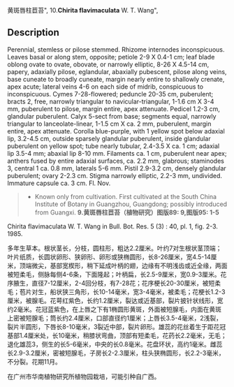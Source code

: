 黄斑唇柱苣苔",
10.**Chirita flavimaculata** W. T. Wang",

## Description
Perennial, stemless or pilose stemmed. Rhizome internodes inconspicuous. Leaves basal or along stem, opposite; petiole 2-9 X 0.4-1 cm; leaf blade oblong ovate to ovate, obovate, or narrowly elliptic, 8-26 X 4.5-14 cm, papery, adaxially pilose, eglandular, abaxially pubescent, pilose along veins, base cuneate to broadly cuneate, margin nearly entire to shallowly crenate, apex acute; lateral veins 4-6 on each side of midrib, conspicuous to inconspicuous. Cymes 7-28-flowered; peduncle 20-35 cm, puberulent; bracts 2, free, narrowly triangular to navicular-triangular, 1-1.6 cm X 3-4 mm, puberulent to pilose, margin entire, apex attenuate. Pedicel 1.2-3 cm, glandular puberulent. Calyx 5-sect from base; segments equal, narrowly triangular to lanceolate-linear, 1-1.5 cm X ca. 2 mm, puberulent, margin entire, apex attenuate. Corolla blue-purple, with 1 yellow spot below adaxial lip, 3.2-4.5 cm, outside sparsely glandular puberulent, inside glandular puberulent on yellow spot; tube nearly tubular, 2.4-3.5 X ca. 1 cm; adaxial lip 3.5-4 mm; abaxial lip 8-10 mm. Filaments ca. 1 cm, puberulent near apex; anthers fused by entire adaxial surfaces, ca. 2.2 mm, glabrous; staminodes 3, central 1 ca. 0.8 mm, laterals 5-6 mm. Pistil 2.9-3.2 cm, densely glandular puberulent; ovary 2-2.3 cm. Stigma narrowly elliptic, 2.2-3 mm, undivided. Immature capsule ca. 3 cm. Fl. Nov.

> * Known only from cultivation. First cultivated at the South China Institute of Botany in Guangzhou, Guangdong; possibly introduced from Guangxi.
**9.黄斑唇柱苣苔（植物研究）图版89: 9,图版95: 1-5**

Chirita flavimaculata W. T. Wang in Bull. Bot. Res. 5 (3) : 40, pl. 1, fig. 2-3. 1985.

多年生草本。根状茎长，分枝，圆柱形，粗达2.2厘米。叶约7对生根状茎顶端；叶片纸质，长圆状卵形、狭卵形、卵形或狭椭圆形，长8-26厘米，宽4.5-14厘米，顶端微尖，基部宽楔形，稍下延成叶柄的翅，边缘有不明浅齿或近全缘，两面被短柔毛，侧脉每侧4-6条，下面隆起；叶柄扁，长2.5-9厘米，宽0.9-3厘米。花序腋生，直径7-12厘米，2-4回分枝，有7-28花；花序梗长20-30厘米，被短柔毛；苞片对生，船状狭三角形，长10-14毫米，宽3-4毫米，被柔毛；花梗长1.2-3厘米，被腺毛。花萼红紫色，长约1.2厘米，裂达或近基部，裂片披针状线形，宽约2毫米。花冠蓝紫色，在上唇之下有1椭圆形黄斑，外面被短腺毛，内面在黄斑上密被短腺毛；筒长约2.4厘米，口部直径约1厘米；上唇长3.5-4毫米，2浅裂，裂片半圆形，下唇长8-10毫米，3裂近中部，裂片卵形。雄蕊的花丝着生于距花冠基部1.4厘米处，长10毫米，稍膝状弯曲，顶部有短柔毛，花药长2.2毫米，无毛；退化雄蕊3，侧生的长5-6毫米，中央的长0.8毫米。花盘环状，高约1毫米。雌蕊长2.9-3.2厘米，密被短腺毛，子房长2-2.3厘米，柱头狭椭圆形，长2.2-3毫米，不分裂。花期11月。

在广州市华南植物研究所植物园栽培，可能引种自广西。
